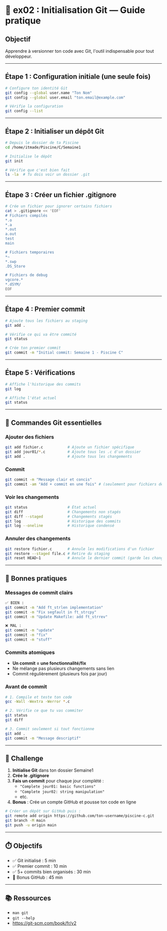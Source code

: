 # 🚀 ex02 : Initialisation Git — Guide pratique

## Objectif
Apprendre à versionner ton code avec Git, l'outil indispensable pour tout développeur.

---

## Étape 1 : Configuration initiale (une seule fois)

```bash
# Configure ton identité Git
git config --global user.name "Ton Nom"
git config --global user.email "ton.email@example.com"

# Vérifie la configuration
git config --list
```

---

## Étape 2 : Initialiser un dépôt Git

```bash
# Depuis le dossier de ta Piscine
cd /home/itmade/Piscine/C/Semaine1

# Initialise le dépôt
git init

# Vérifie que c'est bien fait
ls -la  # Tu dois voir un dossier .git
```

---

## Étape 3 : Créer un fichier .gitignore

```bash
# Crée un fichier pour ignorer certains fichiers
cat > .gitignore << 'EOF'
# Fichiers compilés
*.o
*.a
*.out
a.out
test
main

# Fichiers temporaires
*~
*.swp
.DS_Store

# Fichiers de debug
vgcore.*
*.dSYM/
EOF
```

---

## Étape 4 : Premier commit

```bash
# Ajoute tous les fichiers au staging
git add .

# Vérifie ce qui va être commité
git status

# Crée ton premier commit
git commit -m "Initial commit: Semaine 1 - Piscine C"
```

---

## Étape 5 : Vérifications

```bash
# Affiche l'historique des commits
git log

# Affiche l'état actuel
git status
```

---

## 📖 Commandes Git essentielles

### Ajouter des fichiers
```bash
git add fichier.c           # Ajoute un fichier spécifique
git add jour01/*.c          # Ajoute tous les .c d'un dossier
git add .                   # Ajoute tous les changements
```

### Commit
```bash
git commit -m "Message clair et concis"
git commit -am "Add + commit en une fois" # (seulement pour fichiers déjà trackés)
```

### Voir les changements
```bash
git status                  # État actuel
git diff                    # Changements non stagés
git diff --staged           # Changements stagés
git log                     # Historique des commits
git log --oneline           # Historique condensé
```

### Annuler des changements
```bash
git restore fichier.c       # Annule les modifications d'un fichier
git restore --staged file.c # Retire du staging
git reset HEAD~1            # Annule le dernier commit (garde les changements)
```

---

## 🎯 Bonnes pratiques

### Messages de commit clairs
```bash
✅ BIEN :
git commit -m "Add ft_strlen implementation"
git commit -m "Fix segfault in ft_strcpy"
git commit -m "Update Makefile: add ft_strrev"

❌ MAL :
git commit -m "update"
git commit -m "fix"
git commit -m "stuff"
```

### Commits atomiques
- **Un commit = une fonctionnalité/fix**
- Ne mélange pas plusieurs changements sans lien
- Commit régulièrement (plusieurs fois par jour)

### Avant de commit
```bash
# 1. Compile et teste ton code
gcc -Wall -Wextra -Werror *.c

# 2. Vérifie ce que tu vas commiter
git status
git diff

# 3. Commit seulement si tout fonctionne
git add .
git commit -m "Message descriptif"
```

---

## 🚀 Challenge

1. **Initialise Git** dans ton dossier Semaine1
2. **Crée le .gitignore**
3. **Fais un commit** pour chaque jour complété :
   - `"Complete jour01: basic functions"`
   - `"Complete jour02: string manipulation"`
   - etc.
4. **Bonus** : Crée un compte GitHub et pousse ton code en ligne

```bash
# Créer un dépôt sur GitHub puis :
git remote add origin https://github.com/ton-username/piscine-c.git
git branch -M main
git push -u origin main
```

---

## ⏱️ Objectifs
- ✅ Git initialisé : 5 min
- ✅ Premier commit : 10 min
- ✅ 5+ commits bien organisés : 30 min
- 🎁 Bonus GitHub : 45 min

---

## 📚 Ressources
- `man git`
- `git --help`
- https://git-scm.com/book/fr/v2
